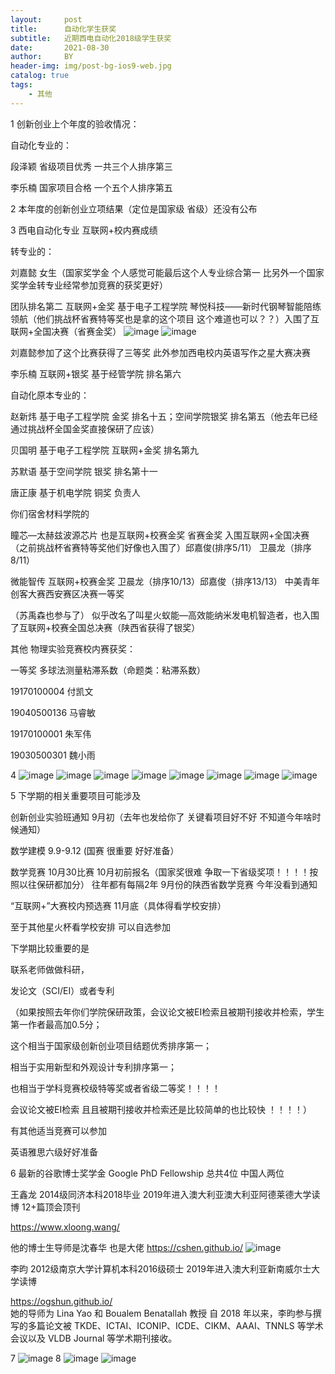 ```yaml
---
layout:     post
title:      自动化学生获奖
subtitle:   近期西电自动化2018级学生获奖
date:       2021-08-30
author:     BY
header-img: img/post-bg-ios9-web.jpg
catalog: true
tags:
    - 其他 
---
```


1 创新创业上个年度的验收情况：

自动化专业的：

段泽颖 省级项目优秀 一共三个人排序第三 

李乐楠 国家项目合格 一个五个人排序第五


2 本年度的创新创业立项结果（定位是国家级 省级）还没有公布

3 西电自动化专业 互联网+校内赛成绩 

转专业的：


刘嘉懿 女生（国家奖学金 个人感觉可能最后这个人专业综合第一 比另外一个国家奖学金转专业经常参加竞赛的获奖更好）

团队排名第二 互联网+金奖  基于电子工程学院 琴悦科技——新时代钢琴智能陪练领航（他们挑战杯省赛特等奖也是拿的这个项目 这个难道也可以？？）入围了互联网+全国决赛（省赛金奖） 
![image](https://user-images.githubusercontent.com/24884878/131281859-0d5ec37c-7526-4570-8a0a-f8e8097bc0e8.png)
![image](https://user-images.githubusercontent.com/24884878/131281873-c40434ad-6a34-4773-b17c-df40ba16f5cc.png)

刘嘉懿参加了这个比赛获得了三等奖 此外参加西电校内英语写作之星大赛决赛

李乐楠 互联网+银奖 基于经管学院  排名第六

自动化原本专业的：

赵新炜	基于电子工程学院  金奖 排名十五；空间学院银奖 排名第五（他去年已经通过挑战杯全国金奖直接保研了应该） 

贝国明	基于电子工程学院 互联网+金奖 排名第九 

苏默语	基于空间学院 银奖 排名第十一

唐正康	基于机电学院 铜奖 负责人

你们宿舍材料学院的

瞳芯—太赫兹波源芯片 也是互联网+校赛金奖 省赛金奖 入围互联网+全国决赛（之前挑战杯省赛特等奖他们好像也入围了）邱嘉俊(排序5/11） 卫晨龙（排序 8/11）


微能智传 互联网+校赛金奖 卫晨龙（排序10/13）邱嘉俊（排序13/13） 中美青年创客大赛西安赛区决赛一等奖

（苏禹森也参与了） 似乎改名了叫星火蚁能—高效能纳米发电机智造者，也入围了互联网+校赛全国总决赛（陕西省获得了银奖）


其他
物理实验竞赛校内赛获奖：

一等奖	多球法测量粘滞系数（命题类：粘滞系数）	

19170100004	付凯文

19040500136	马睿敏

19170100001	朱军伟

19030500301	魏小雨

4 ![image](https://user-images.githubusercontent.com/24884878/131296147-c8c25b8c-2095-4743-98e0-f7413a0c4488.png)
![image](https://user-images.githubusercontent.com/24884878/131296183-2e5237a0-4b21-44a0-ab18-71ff6e988b6b.png)
![image](https://user-images.githubusercontent.com/24884878/131296195-3c6916f6-da8c-4435-bcad-e6a395da4148.png)
![image](https://user-images.githubusercontent.com/24884878/131296215-b9188aa1-f7f7-4bbc-8bf3-5848b2e46d90.png)
![image](https://user-images.githubusercontent.com/24884878/131296224-a1a9ffa4-8eb6-4734-a296-65fe624366a3.png)
![image](https://user-images.githubusercontent.com/24884878/131296246-0f64c1b9-867e-4a6f-b257-463f720d8399.png)
![image](https://user-images.githubusercontent.com/24884878/131296264-f344d4ec-1826-4c54-a6c6-117549f3f5c1.png)
![image](https://user-images.githubusercontent.com/24884878/131296279-7fc6d1f6-75ef-495f-9e7f-3d53279b7d5d.png)


5 下学期的相关重要项目可能涉及

创新创业实验班通知 9月初（去年也发给你了  关键看项目好不好 不知道今年啥时候通知）

数学建模 9.9-9.12 (国赛 很重要 好好准备）

数学竞赛 10月30比赛 10月初前报名（国家奖很难 争取一下省级奖项！！！！按照以往保研都加分）           往年都有每隔2年 9月份的陕西省数学竞赛 今年没看到通知 

“互联网+”大赛校内预选赛 11月底（具体得看学校安排）

至于其他星火杯看学校安排 可以自选参加

下学期比较重要的是

联系老师做做科研，   

发论文（SCI/EI）或者专利

（如果按照去年你们学院保研政策，会议论文被EI检索且被期刊接收并检索，学生第一作者最高加0.5分；

这个相当于国家级创新创业项目结题优秀排序第一；

相当于实用新型和外观设计专利排序第一；

也相当于学科竞赛校级特等奖或者省级二等奖！！！！

会议论文被EI检索 且且被期刊接收并检索还是比较简单的也比较快 ！！！！）

有其他适当竞赛可以参加

英语雅思六级好好准备

6 最新的谷歌博士奖学金 Google PhD Fellowship 总共4位 中国人两位

王鑫龙 2014级同济本科2018毕业 2019年进入澳大利亚澳大利亚阿德莱德大学读博    12+篇顶会顶刊

https://www.xloong.wang/   

他的博士生导师是沈春华 也是大佬 https://cshen.github.io/
![image](https://user-images.githubusercontent.com/24884878/131445097-b1343de0-c053-4f24-8d69-9b25ece9ee67.png)


李昀 2012级南京大学计算机本科2016级硕士 2019年进入澳大利亚新南威尔士大学读博 

https://ogshun.github.io/   
她的导师为 Lina Yao 和 Boualem Benatallah 教授
自 2018 年以来，李昀参与撰写的多篇论文被 TKDE、ICTAI、ICONIP、ICDE、CIKM、AAAI、TNNLS 等学术会议以及 VLDB Journal 等学术期刊接收。

7 
![image](https://user-images.githubusercontent.com/24884878/131794424-e08c0720-c578-483f-860a-5daf552a6bfa.png)
8 
![image](https://user-images.githubusercontent.com/24884878/131794499-8a0ad9f1-73e5-465d-9871-c638652f15b3.png)
![image](https://user-images.githubusercontent.com/24884878/131794562-1756d4c9-a304-4ed6-82f8-c0038b43b2f3.png)

